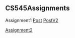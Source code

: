 ## CS545Assignments
Assignment1
[Post](https://github.com/Luwamcyber/CS545Assignments/tree/main/Assignment1/Post)
[PostV2](https://github.com/Luwamcyber/CS545Assignments/tree/main/Assignment1/PostV2)


[Assignment2](https://github.com/Luwamcyber/CS545Assignments/tree/main/Assignment2)
